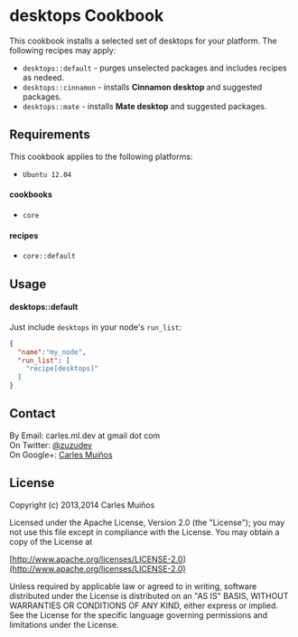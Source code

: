 # desktops Cookbook

This cookbook installs a selected set of desktops for your platform.
The following recipes may apply:

- `desktops::default`  - purges unselected packages and includes recipes as nedeed.
- `desktops::cinnamon` - installs __Cinnamon desktop__ and suggested packages.
- `desktops::mate`     - installs __Mate desktop__ and suggested packages.


## Requirements

This cookbook applies to the following platforms:  
- `Ubuntu 12.04`

#### cookbooks
- `core`

#### recipes
- `core::default`


## Usage

#### desktops::default
Just include `desktops` in your node's `run_list`:

```json
{
  "name":"my_node",
  "run_list": [
    "recipe[desktops]"
  ]
}
```


## Contact

By Email:   carles.ml.dev at gmail dot com  
On Twitter: [@zuzudev](https://twitter.com/zuzudev)  
On Google+: [Carles Muiños](https://plus.google.com/109480759201585988691)


## License

Copyright (c) 2013,2014 Carles Muiños

Licensed under the Apache License, Version 2.0 (the "License");
you may not use this file except in compliance with the License.
You may obtain a copy of the License at

[http://www.apache.org/licenses/LICENSE-2.0](http://www.apache.org/licenses/LICENSE-2.0)

Unless required by applicable law or agreed to in writing, software
distributed under the License is distributed on an "AS IS" BASIS,
WITHOUT WARRANTIES OR CONDITIONS OF ANY KIND, either express or implied.
See the License for the specific language governing permissions and
limitations under the License.

